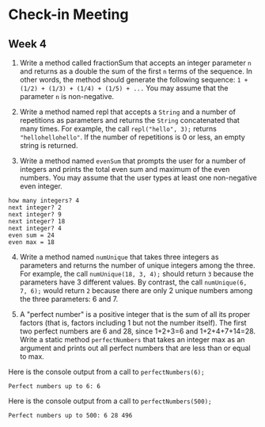 # Check-in Meeting
## Week 4

1. Write a method called fractionSum that accepts an integer parameter `n` and returns as a double the sum of the first `n` terms of the sequence. In other words, the method should generate the following sequence: `1 + (1/2) + (1/3) + (1/4) + (1/5) + ...` You may assume that the parameter `n` is non-negative.

2. Write a method named repl that accepts a `String` and a number of repetitions as parameters and returns the `String` concatenated that many times. For example, the call `repl("hello", 3);` returns `"hellohellohello"`. If the number of repetitions is 0 or less, an empty string is returned.

3. Write a method named `evenSum` that prompts the user for a number of integers and prints the total even sum and maximum of the even numbers. You may assume that the user types at least one non-negative even integer.
  ```
  how many integers? 4
  next integer? 2
  next integer? 9
  next integer? 18
  next integer? 4
  even sum = 24
  even max = 18
  ```

4. Write a method named `numUnique` that takes three integers as parameters and returns the number of unique integers among the three. For example, the call `numUnique(18, 3, 4);` should return `3` because the parameters have 3 different values. By contrast, the call `numUnique(6, 7, 6);` would return `2` because there are only 2 unique numbers among the three parameters: 6 and 7.

5. A "perfect number" is a positive integer that is the sum of all its proper factors (that is, factors including 1 but not the number itself). The first two perfect numbers are 6 and 28, since 1+2+3=6 and 1+2+4+7+14=28. Write a static method `perfectNumbers` that takes an integer max as an argument and prints out all perfect numbers that are less than or equal to max.

Here is the console output from a call to `perfectNumbers(6);`

  ```
  Perfect numbers up to 6: 6 
  ```

Here is the console output from a call to `perfectNumbers(500);`

  ```
  Perfect numbers up to 500: 6 28 496
  ```
